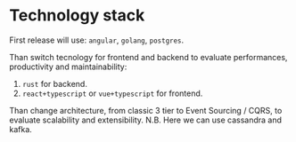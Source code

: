 # Technology stack

First release will use: `angular`, `golang`, `postgres`.

Than switch tecnology for frontend and backend to evaluate performances, productivity and maintainability:

1. `rust` for backend.
2. `react+typescript` or `vue+typescript` for frontend.

Than change architecture, from classic 3 tier to Event Sourcing / CQRS,
to evaluate scalability and extensibility.
N.B. Here we can use cassandra and kafka.

